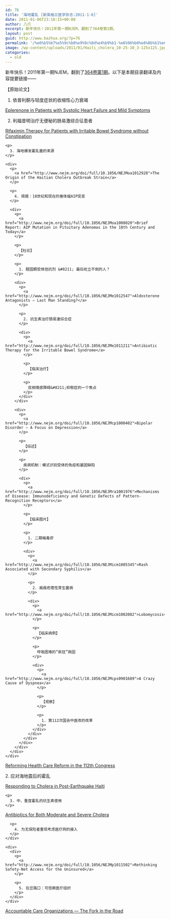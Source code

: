 ```yaml
---
id: 76
title: '海地霍乱 [新英格兰医学杂志:2011-1-6]'
date: 2011-01-06T23:18:15+00:00
author: 八爪
excerpt: 新年快乐！2011年第一期NJEM，翻到了364卷第1期。
layout: post
guid: http://www.bazhua.org/?p=76
permalink: '/%e6%b5%b7%e5%9c%b0%e9%9c%8d%e4%b9%b1-%e6%96%b0%e8%8b%b1%e6%a0%bc%e5%85%b0%e5%8c%bb%e5%ad%a6%e6%9d%82%e5%bf%972011-1-6/'
image: /wp-content/uploads/2011/01/Haiti_cholera_10-25-10_3-125x125.jpg
categories:
  - old
---
```

新年快乐！2011年第一期NJEM，翻到了<a href="http://www.nejm.org/toc/nejm/364/1" target="_self">364卷第1期</a>。以下是本期目录翻译及内容提要链接——

【原始论文】
  
1. 依普利酮与轻度症状的收缩性心力衰竭

[Eplerenone in Patients with Systolic Heart Failure and Mild Symptoms](http://www.nejm.org/doi/full/10.1056/NEJMoa1009492)

2. 利福昔明治疗无便秘的肠易激综合征患者

<div>
  <div>
    <p>
      <a href="http://www.nejm.org/doi/full/10.1056/NEJMoa1004409">Rifaximin Therapy for Patients with Irritable Bowel Syndrome without Constipation</a>
    </p>
    
    <p>
      3. 海地爆发霍乱菌的来源
    </p>
    
    <div>
      <p>
        <a href="http://www.nejm.org/doi/full/10.1056/NEJMoa1012928">The Origin of the Haitian Cholera Outbreak Strain</a>
      </p>
      
      <p>
        4. 简报：18世纪和现在的垂体瘤AIP突变
      </p>
      
      <div>
        <p>
          <a href="http://www.nejm.org/doi/full/10.1056/NEJMoa1008020">Brief Report: AIP Mutation in Pituitary Adenomas in the 18th Century and Today</a>
        </p>
        
        <p>
          【社论】
        </p>
        
        <p>
          1. 醛固酮受体拮抗剂 &#8211; 最后屹立不倒的人？
        </p>
        
        <div>
          <p>
            <a href="http://www.nejm.org/doi/full/10.1056/NEJMe1012547">Aldosterone Antagonists — Last Man Standing?</a>
          </p>
          
          <p>
            2. 抗生素治疗肠易激综合症
          </p>
          
          <div>
            <p>
              <a href="http://www.nejm.org/doi/full/10.1056/NEJMe1011211">Antibiotic Therapy for the Irritable Bowel Syndrome</a>
            </p>
            
            <p>
              【临床治疗】
            </p>
            
            <p>
              双相情感障碍&#8211;抑郁症的一个焦点
            </p>
          </div>
        </div>
        
        <div>
          <p>
            <a href="http://www.nejm.org/doi/full/10.1056/NEJMcp1000402">Bipolar Disorder — A Focus on Depression</a>
          </p>
          
          <p>
            【综述】
          </p>
          
          <p>
            疾病机制：模式识别受体的免疫和基因缺陷
          </p>
          
          <div>
            <p>
              <a href="http://www.nejm.org/doi/full/10.1056/NEJMra1001976">Mechanisms of Disease: Immunodeficiency and Genetic Defects of Pattern-Recognition Receptors</a>
            </p>
            
            <p>
              【临床图片】
            </p>
            
            <p>
              1. 二期梅毒疹
            </p>
            
            <div>
              <p>
                <a href="http://www.nejm.org/doi/full/10.1056/NEJMicm1005345">Rash Associated with Secondary Syphilis</a>
              </p>
              
              <p>
                2. 瘢痕疙瘩性芽生菌病
              </p>
              
              <div>
                <p>
                  <a href="http://www.nejm.org/doi/full/10.1056/NEJMicm1002082">Lobomycosis</a>
                </p>
                
                <p>
                  【临床病例】
                </p>
                
                <p>
                  呼吸困难的“疯狂”病因
                </p>
                
                <div>
                  <p>
                    <a href="http://www.nejm.org/doi/full/10.1056/NEJMcps0901689">A Crazy Cause of Dyspnea</a>
                  </p>
                  
                  <p>
                    【观察】
                  </p>
                  
                  <p>
                    1. 第112次国会中医改的改革
                  </p>
                </div>
              </div>
            </div>
          </div>
        </div>
      </div>
    </div>
  </div>
</div>

<div>
  <p>
    <a href="http://www.nejm.org/doi/full/10.1056/NEJMp1012299">Reforming Health Care Reform in the 112th Congress</a>
  </p>
  
  <p>
    2. 应对海地震后的霍乱
  </p>
</div>

<div>
  <div>
    <p>
      <a href="http://www.nejm.org/doi/full/10.1056/NEJMp1012997">Responding to Cholera in Post-Earthquake Haiti</a>
    </p>
    
    <p>
      3. 中、重度霍乱的抗生素使用
    </p>
  </div>
  
  <div>
    <div>
      <p>
        <a href="http://www.nejm.org/doi/full/10.1056/NEJMp1013771">Antibiotics for Both Moderate and Severe Cholera</a>
      </p>
      
      <p>
        4. 为无保险者重现考虑医疗网的接入
      </p>
    </div>
    
    <div>
      <div>
        <p>
          <a href="http://www.nejm.org/doi/full/10.1056/NEJMp1011502">Rethinking Safety-Net Access for the Uninsured</a>
        </p>
        
        <p>
          5. 在岔路口：可信赖医疗组织
        </p>
      </div>
    </div>
  </div>
</div>

<div>
  <p>
    <a href="http://www.nejm.org/doi/full/10.1056/NEJMp1013404">Accountable Care Organizations — The Fork in the Road</a>
  </p>
</div>
